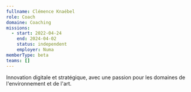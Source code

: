 ```yaml
---
fullname: Clémence Knaébel
role: Coach
domaine: Coaching
missions:
  - start: 2022-04-24
    end: 2024-04-02
    status: independent
    employer: Numa
memberType: beta
teams: []
---
```

Innovation digitale et stratégique, avec une passion pour les domaines de l'environnement et de l'art.